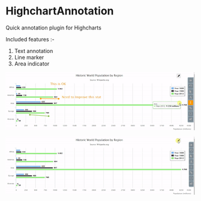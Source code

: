 # HighchartAnnotation
Quick annotation plugin for Highcharts

Included features :-
1. Text annotation
2. Line marker
3. Area indicator

<img src="./ezgif.com-video-to-gif (1).gif"></img>

<img src="./ezgif.com-video-to-gif.gif"></img>
